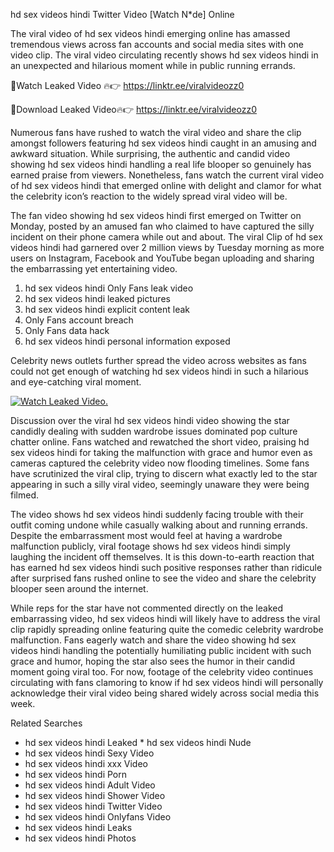 ﻿hd sex videos hindi Twitter Video [Watch N*de] Online

The viral video of ﻿hd sex videos hindi emerging online has amassed tremendous views across fan accounts and social media sites with one video clip. The viral video circulating recently shows ﻿hd sex videos hindi in an unexpected and hilarious moment while in public running errands. 

🔴Watch Leaked Video 🔥👉  https://linktr.ee/viralvideozz0 

🔴Download Leaked Video🔥👉  https://linktr.ee/viralvideozz0 

Numerous fans have rushed to watch the viral video and share the clip amongst followers featuring ﻿hd sex videos hindi caught in an amusing and awkward situation. While surprising, the authentic and candid video showing ﻿hd sex videos hindi handling a real life blooper so genuinely has earned praise from viewers. Nonetheless, fans watch the current viral video of ﻿hd sex videos hindi that emerged online with delight and clamor for what the celebrity icon’s reaction to the widely spread viral video will be.

The fan video showing ﻿hd sex videos hindi first emerged on Twitter on Monday, posted by an amused fan who claimed to have captured the silly incident on their phone camera while out and about. The viral Clip of ﻿hd sex videos hindi had garnered over 2 million views by Tuesday morning as more users on Instagram, Facebook and YouTube began uploading and sharing the embarrassing yet entertaining video. 

1. ﻿hd sex videos hindi Only Fans leak video
2. ﻿hd sex videos hindi leaked pictures
3. ﻿hd sex videos hindi explicit content leak
4. Only Fans account breach
5. Only Fans data hack
6. ﻿hd sex videos hindi personal information exposed

Celebrity news outlets further spread the video across websites as fans could not get enough of watching ﻿hd sex videos hindi in such a hilarious and eye-catching viral moment. 

[![Watch Leaked Video.](https://miro.medium.com/v2/resize:fit:828/format:webp/1*cilzJN44JGOrTw9NJCrNHA.gif "Watch Leaked Video")](https://linktr.ee/viralvideozz0)

Discussion over the viral ﻿hd sex videos hindi video showing the star candidly dealing with sudden wardrobe issues dominated pop culture chatter online. Fans watched and rewatched the short video, praising ﻿hd sex videos hindi for taking the malfunction with grace and humor even as cameras captured the celebrity video now flooding timelines. Some fans have scrutinized the viral clip, trying to discern what exactly led to the star appearing in such a silly viral video, seemingly unaware they were being filmed.

The video shows ﻿hd sex videos hindi suddenly facing trouble with their outfit coming undone while casually walking about and running errands. Despite the embarrassment most would feel at having a wardrobe malfunction publicly, viral footage shows ﻿hd sex videos hindi simply laughing the incident off themselves. It is this down-to-earth reaction that has earned ﻿hd sex videos hindi such positive responses rather than ridicule after surprised fans rushed online to see the video and share the celebrity blooper seen around the internet.  

While reps for the star have not commented directly on the leaked embarrassing video, ﻿hd sex videos hindi will likely have to address the viral clip rapidly spreading online featuring quite the comedic celebrity wardrobe malfunction. Fans eagerly watch and share the video showing ﻿hd sex videos hindi handling the potentially humiliating public incident with such grace and humor, hoping the star also sees the humor in their candid moment going viral too. For now, footage of the celebrity video continues circulating with fans clamoring to know if ﻿hd sex videos hindi will personally acknowledge their viral video being shared widely across social media this week.

Related Searches
* ﻿hd sex videos hindi Leaked
﻿* hd sex videos hindi Nude
* ﻿hd sex videos hindi Sexy Video
* ﻿hd sex videos hindi xxx Video
* ﻿hd sex videos hindi Porn
* ﻿hd sex videos hindi Adult Video
* ﻿hd sex videos hindi Shower Video
* ﻿hd sex videos hindi Twitter Video
* ﻿hd sex videos hindi Onlyfans Video
* ﻿hd sex videos hindi Leaks
* ﻿hd sex videos hindi Photos